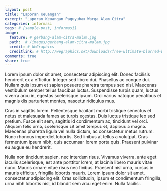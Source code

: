 ```yaml
---
layout: post
title: "Laporan Keuangan"
excerpt: "Laporan Keuangan Paguyuban Warga Alam Citra"
categories: informasi
tags: # [sample-post, informasi]
image:
  feature: # gerbang-alam-citra-malam.jpg
  path:  # /images/gerbang-alam-citra-malam.jpg
  credit: # WeGraphics
  creditlink: # http://wegraphics.net/downloads/free-ultimate-blurred-background-pack/
comments: true
share: true
---
```


Lorem ipsum dolor sit amet, consectetur adipiscing elit. Donec facilisis hendrerit ex a efficitur. Integer sed libero dui. Phasellus ac congue dui. Nullam quis ipsum et sapien posuere pharetra tempus sed nisl. Maecenas vestibulum semper tellus faucibus luctus. Suspendisse turpis quam, luctus viverra arcu in, egestas scelerisque ipsum. Orci varius natoque penatibus et magnis dis parturient montes, nascetur ridiculus mus.

Cras in sagittis lorem. Pellentesque habitant morbi tristique senectus et netus et malesuada fames ac turpis egestas. Duis luctus tristique leo sed pretium. Fusce elit sem, sagittis id condimentum ac, tincidunt vel orci. Aliquam felis urna, scelerisque sit amet tempus et, dapibus a magna. Maecenas pharetra ligula vel nulla dictum, ac consectetur metus rutrum. Nunc rhoncus imperdiet lobortis. Sed finibus at tellus a volutpat. Cras fermentum ipsum nibh, quis accumsan lorem porta quis. Praesent pulvinar eu augue eu hendrerit.

Nulla non tincidunt sapien, nec interdum risus. Vivamus viverra, ante eget iaculis scelerisque, est ante porttitor lorem, at lacinia libero mauris vitae nunc. Mauris ornare vitae risus nec finibus. Praesent nisl urna, cursus in mauris efficitur, fringilla lobortis mauris. Lorem ipsum dolor sit amet, consectetur adipiscing elit. Cras sollicitudin, ipsum et condimentum fringilla, urna nibh lobortis nisl, id blandit sem arcu eget enim. Nulla facilisi. 
